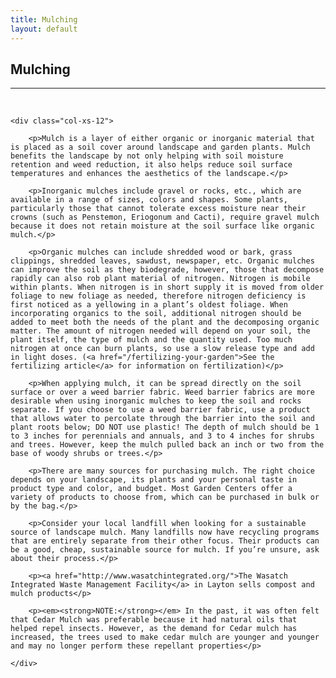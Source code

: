 ```yaml
---
title: Mulching
layout: default
---
```


<h2 class="green text-center">Mulching</h2>
<hr>

<br />

<div class="row-fluid">

	<div class="col-xs-12">
	
		<p>Mulch is a layer of either organic or inorganic material that is placed as a soil cover around landscape and garden plants. Mulch benefits the landscape by not only helping with soil moisture retention and weed reduction, it also helps reduce soil surface temperatures and enhances the aesthetics of the landscape.</p>
		
		<p>Inorganic mulches include gravel or rocks, etc., which are available in a range of sizes, colors and shapes. Some plants, particularly those that cannot tolerate excess moisture near their crowns (such as Penstemon, Eriogonum and Cacti), require gravel mulch because it does not retain moisture at the soil surface like organic mulch.</p>
		
		<p>Organic mulches can include shredded wood or bark, grass clippings, shredded leaves, sawdust, newspaper, etc. Organic mulches can improve the soil as they biodegrade, however, those that decompose rapidly can also rob plant material of nitrogen. Nitrogen is mobile within plants. When nitrogen is in short supply it is moved from older foliage to new foliage as needed, therefore nitrogen deficiency is first noticed as a yellowing in a plant’s oldest foliage. When incorporating organics to the soil, additional nitrogen should be added to meet both the needs of the plant and the decomposing organic matter. The amount of nitrogen needed will depend on your soil, the plant itself, the type of mulch and the quantity used. Too much nitrogen at once can burn plants, so use a slow release type and add in light doses. (<a href="/fertilizing-your-garden">See the fertilizing article</a> for information on fertilization)</p>
		
		<p>When applying mulch, it can be spread directly on the soil surface or over a weed barrier fabric. Weed barrier fabrics are more desirable when using inorganic mulches to keep the soil and rocks separate. If you choose to use a weed barrier fabric, use a product that allows water to percolate through the barrier into the soil and plant roots below; DO NOT use plastic! The depth of mulch should be 1 to 3 inches for perennials and annuals, and 3 to 4 inches for shrubs and trees. However, keep the mulch pulled back an inch or two from the base of woody shrubs or trees.</p>
		
		<p>There are many sources for purchasing mulch. The right choice depends on your landscape, its plants and your personal taste in product type and color, and budget. Most Garden Centers offer a variety of products to choose from, which can be purchased in bulk or by the bag.</p>
		
		<p>Consider your local landfill when looking for a sustainable source of landscape mulch. Many landfills now have recycling programs that are entirely separate from their other focus. Their products can be a good, cheap, sustainable source for mulch. If you’re unsure, ask about their process.</p>
		
		<p><a href="http://www.wasatchintegrated.org/">The Wasatch Integrated Waste Management Facility</a> in Layton sells compost and mulch products</p>
		
		<p><em><strong>NOTE:</strong></em> In the past, it was often felt that Cedar Mulch was preferable because it had natural oils that helped repel insects. However, as the demand for Cedar mulch has increased, the trees used to make cedar mulch are younger and younger and may no longer perform these repellant properties</p>
	
	</div>
	
</div>